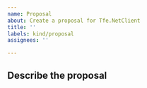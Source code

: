 ```yaml
---
name: Proposal
about: Create a proposal for Tfe.NetClient
title: ''
labels: kind/proposal
assignees: ''

---
```

## Describe the proposal

